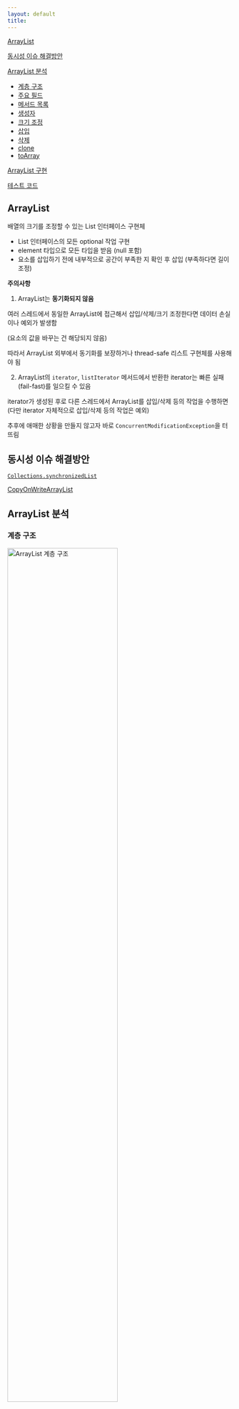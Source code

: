 ```yaml
---
layout: default
title:
---
```


[ArrayList](#arraylist)

[동시성 이슈 해결방안](#동시성-이슈-해결방안)

[ArrayList 분석](#arraylist-분석)
- [계층 구조](#계층-구조)
- [주요 필드](#주요-필드)
- [메서드 목록](#메서드-목록)
- [생성자](#생성자)
- [크기 조정](#grow-동적-배열-크기-조정)
- [삽입](#삽입)
- [삭제](#삭제)
- [clone](#clone)
- [toArray](#toarray)

[ArrayList 구현](#arraylist-구현)

[테스트 코드](#테스트-코드)

## ArrayList

배열의 크기를 조정할 수 있는 List 인터페이스 구현체
- List 인터페이스의 모든 optional 작업 구현
- element 타입으로 모든 타입을 받음 (null 포함)
- 요소를 삽입하기 전에 내부적으로 공간이 부족한 지 확인 후 삽입 (부족하다면 길이 조정)

**주의사항**

1. ArrayList는 **동기화되지 않음**

여러 스레드에서 동일한 ArrayList에 접근해서 삽입/삭제/크기 조정한다면 데이터 손실이나 예외가 발생함

(요소의 값을 바꾸는 건 해당되지 않음)

따라서 ArrayList 외부에서 동기화를 보장하거나 thread-safe 리스트 구현체를 사용해야 됨

2. ArrayList의 `iterator`, `listIterator` 메서드에서 반환한 iterator는 빠른 실패(fail-fast)를 일으킬 수 있음

iterator가 생성된 후로 다른 스레드에서 ArrayList를 삽입/삭제 등의 작업을 수행하면 (다만 iterator 자체적으로 삽입/삭제 등의 작업은 예외)

추후에 애매한 상황을 만들지 않고자 바로 `ConcurrentModificationException`을 터뜨림

## 동시성 이슈 해결방안

[`Collections.synchronizedList`](./SynchronizedList.md)

[CopyOnWriteArrayList](./CopyOnWriteArrayList.md)

## ArrayList 분석

### 계층 구조

<img src="./images/arraylist hierarchy.png" alt="ArrayList 계층 구조" style="width: 70%; height: 70%"/>

### 주요 필드

```java
// 기본 용량
private static final int DEFAULT_CAPACITY = 10;

// ArrayList 요소가 저장되는 필드
Object[] elementData;

// 현재 저장된 요소의 개수
private int size;
```

### 메서드 목록

- add, addAll, addFist, addLast
- remove, removeAll, removeFirst, removeLast, removeIf
- retainAll, replaceAll
- set, get, getFist, getLast, subList, indexOf
- grow, trimToSize, ensureCapacity
- clone, toArray, clear

### 생성자

기본 생성자, capacity를 받는 생성자는 간단해서 제외

Collection 타입을 매개변수로 받는 생성자(Collection -> ArrayList)

```java
public ArrayList(Collection<? extends E> c) {
        Object[] a = c.toArray();
        if ((size = a.length) != 0) {
            if (c.getClass() == ArrayList.class) {
                elementData = a;
            } else {
                elementData = Arrays.copyOf(a, size, Object[].class);
            }
        } else {
            // replace with empty array.
            elementData = EMPTY_ELEMENTDATA;
        }
    }
```

위의 코드에서 주의깊게 볼 부분

1. `c.getClass() == ArrayList.class`

   `c.getClass().isAssignableFrom(ArrayList.class)` 대신 직접 비교를 하는 코드를 사용 

    isAssignableFrom()은 상속 관계를 검사하는데 사용함

    상대적으로 느린 메서드를 사용하지 않고 정확한 타입을 비교하기 위해 `==` 연산자 사용

2. `elementData = Arrays.copyOf(a, size, Object[].class)`

   위에서 `Object[] a = c.toArray()`로 매개변수로 받은 Collection 구현체를 배열로 변환한 후

   해당 배열을 복사한 새로운 Object[] 배열을 ArrayList의 필드에 할당함

   Collection 구현체의 배열을 그대로 사용할 경우 외부에서 수정될 위험이 있으므로 데이터 무결성을 보장하기 위함임

### grow (동적 배열 크기 조정)

자동으로 ArrayList가 가진 배열의 크기를 스스로 조정하는 메서드

ArrayList의 가장 핵심이지 않나 싶음

```java
private Object[] grow(int minCapacity) {
        int oldCapacity = elementData.length;
        if (oldCapacity > 0 || elementData != DEFAULTCAPACITY_EMPTY_ELEMENTDATA) {
            int newCapacity = ArraysSupport.newLength(oldCapacity,
                    minCapacity - oldCapacity, /* minimum growth */
                    oldCapacity >> 1           /* preferred growth */);
            return elementData = Arrays.copyOf(elementData, newCapacity);
        } else {
            return elementData = new Object[Math.max(DEFAULT_CAPACITY, minCapacity)];
        }
    }
```

현재 배열의 크기를 oldCapacity에 할당 후, 분기 처리

- 요소를 가지고 있는 경우(oldCapacity > 0)
  - ArraysSupport.newLength()를 통해 새로운 배열의 크기를 정하고, Arrays.copyOf()를 통해 기존의 배열보다 길이가 길어진 값이 복사된 새 배열을 할당함
- 없는 경우
  - grow() 매개변수로 받은 값과 DEFAULT_CAPACITY 중 큰 값을 크기로 갖는 새 배열 할당

ArraysSupport는 jdk.internal.util 패키지에 속한 클래스로 jdk 내부적으로만 사용할 수 있는 클래스임

```java
// package jdk.internal.util;
// ArraysSupport.newLength()

public static final int SOFT_MAX_ARRAY_LENGTH = Integer.MAX_VALUE - 8;

public static int newLength(int oldLength, int minGrowth, int prefGrowth) {
        int prefLength = oldLength + Math.max(minGrowth, prefGrowth); // might overflow
        if (0 < prefLength && prefLength <= SOFT_MAX_ARRAY_LENGTH) {
            return prefLength;
        } else {
            // put code cold in a separate method
            return hugeLength(oldLength, minGrowth);
        }
    }

private static int hugeLength(int oldLength, int minGrowth) {
    int minLength = oldLength + minGrowth;
    if (minLength < 0) { // overflow
        throw new OutOfMemoryError(
                "Required array length " + oldLength + " + " + minGrowth + " is too large");
    } else if (minLength <= SOFT_MAX_ARRAY_LENGTH) {
        return SOFT_MAX_ARRAY_LENGTH;
    } else {
        return minLength;
    }
}

// oldLength: 현재 배열의 크기
// minGrowth: 최소 증가량
// prefGrowth: 선호 증가량
```

- 최소 증가 길이와 선호 증가 길이 중 큰 값과 현재 배열의 크기를 더한 값이 기준에 적합하다면 이 값을 리턴함
- 그렇지 않은 경우 hugeLength()를 통해 현재 배열 크기와 최소 증가 길이를 더한 값이 `SOFT_MAX_ARRAY_LENGTH`보다 작거나 동일하다면 `SOFT_MAX_ARRAY_LENGTH`(Integer.MAX_VALUE - 8)의 값을 리턴함

```java
private Object[] grow() {
        return grow(size + 1);
}
```

add()에서 grow()를 호출하는데, grow()는 다시 grow(size + 1)을 호출함

즉, grow(int minCapacity)의 매개변수 값은 현재 배열이 가진 요소의 개수에 1을 더한 값임

따라서 newLength()에 전달되는 minGrowth의 값은 (전체 요소 개수 + 1) - 배열의 길이(메모리에 할당된 공간의 크기)가 되고

prefGrowth의 경우 `oldCapacity >> 1` 비트 연산자를 사용해서 오른쪽으로 1비트씩 이동(shift)하고 있는데 이건 2로 나눈 값과 동일한 값으로, 배열의 절반 길이의 값임

```java
private void add(E e, Object[] elementData, int s) {
    if (s == elementData.length)
        elementData = grow();
    elementData[s] = e;
    size = s + 1;
}
```

add 메서드에서 값을 넣기 전에 전체 요소의 개수가 배열의 길이와 동일한 경우 grow()를 호출하는데,

grow()에서 size+1을 값으로 전달하기에 newLength에 전달되는 minGrowth의 값은 항상 1이 되므로, 배열 길이의 절반 값을 가진 prefGrowth가 항상 큰 걸 알 수 있음

고로 **ArrayList는 내부적으로 배열 길이를 늘릴 때, 자신의 배열 길이의 절반을 늘린다는 것**을 알 수 있음

### 삽입

삽입 메서드: `add`, `addAll`, `addFirst`, `addLast`

**요소만 전달해서 삽입하는 경우**

```java
public boolean add(E e) {
    modCount++;
    add(e, elementData, size);
    return true;
}

private void add(E e, Object[] elementData, int s) {
    if (s == elementData.length)
        elementData = grow();
    elementData[s] = e;
    size = s + 1;
}
```

요소만 전달받는 경우 내부적으로 add()를 호출하고 있음

`add(E e, Object[] elementData, int s)`는 `add(E e)`에서만 사용하는 걸로 봐서 재사용성을 염두에 둔 게 아닌 것 같은데

굳이 내부적으로 add 메서드를 한 번 더 호출하는 이유가 뭘까?

JIT 컴파일러는 **메서드 인라이닝**이라는 성능 최적화 기법을 제공함

런타임에 자주 호출되는 메서드를 분석해서 메서드의 크기와 호출 빈도를 기반으로 인라이닝을 결정하는데, 

메서드 인라이닝이 적용되면 메서드 호출 지점에 메서드의 실제 코드로 대체함

만약 다음과 같이 1백만 번의 add 메서드를 호출하는 코드가 있다고 가정해보면

```java
for (int i; i<1_000_000; i++) {
    add(i);
}
```

for문의 add(E e)를 호출이 다음과 같이 변경됨

```java
for (int i = 1; i <= 1_000_000; i++) {
    modCount++;
    add(i, elementData, size);
}
```

그리고 `add(e, elementData, size)`는 다시 메서드 인라이닝이 적용됨

```java
for (int i; i<1_000_000; i++) {
    modCount++;
    if (s == elementData.length) {
    elementData = grow();
    }
    elementData[s] = i;
    size = s + 1;
}
```

메서드 인라이닝이 적용되려면 메서드의 크기를 줄여야되기 때문에 `add(E e)`와 `add(E e, Object[] elementData, int s)`를 분리해놓음

(C1 컴파일 루프 문에서 바이트코드 사이즈가 35(-XX:MaxInlineSize 기본 값) 이하인 경우)

이러한 메서드를 **헬퍼 메서드**라고 함

**인덱스를 지정해서 삽입하는 경우**

```java
public void add(int index, E element) {
        rangeCheckForAdd(index);
        modCount++;
        final int s;
        Object[] elementData;
        if ((s = size) == (elementData = this.elementData).length)
            elementData = grow();
        System.arraycopy(elementData, index,
                         elementData, index + 1,
                         s - index);
        elementData[index] = element;
        size = s + 1;
    }
```

index 범위 확인 후 modCount 변경

현재 배열 길이와 size가 동일한 경우 grow()를 호출하고

인덱스부터 (size - index) 길이만큼 한 칸씩 뒤로 이동시킨 후 삽입

**컬렉션을 전달해서 삽입하는 경우**

```java
    public boolean addAll(Collection<? extends E> c) {
        Object[] a = c.toArray();
        modCount++;
        int numNew = a.length;
        if (numNew == 0)
            return false;
        Object[] elementData;
        final int s;
        if (numNew > (elementData = this.elementData).length - (s = size))
            elementData = grow(s + numNew);
        System.arraycopy(a, 0, elementData, s, numNew);
        size = s + numNew;
        return true;
    }
```

매개변수로 받은 컬렉션 구현체를 배열로 변환한 후 길이가 0이라면 리턴

아니라면 현재 삽입 가용한 길이보다 컬렉션 배열의 길이가 더 큰지 확인하고, 길다면 grow() (minCapacity: 현재 배열의 크기와 컬렉션 길이를 합한 값) 호출

이후 컬렉션 배열을 size 인덱스부터 삽입

**맨 처음과 맨 마지막에 삽입하는 경우**

```java
public void addFirst(E element) {
    add(0, element);
}

public void addLast(E element) {
    add(element);
}    
```

addFirst의 경우 인덱스 0을 지정해서 요소를 삽입(나머지 모든 요소는 한 칸씩 이동)하고

addLast의 경우 `add(E e)`를 호출해서 size 인덱스에 요소를 삽입함

### 삭제

삭제 메서드: remove, removeAll, removeFirst, removeLast, removeIf, clear

**remove**

```java
public E remove(int index) {
    Objects.checkIndex(index, size);
    final Object[] es = elementData;

    @SuppressWarnings("unchecked") E oldValue = (E) es[index];
    fastRemove(es, index);

    return oldValue;
}

public boolean remove(Object o) {
    final Object[] es = elementData;
    final int size = this.size;
    int i = 0;
    found: {
        if (o == null) {
            for (; i < size; i++)
                if (es[i] == null)
                    break found;
        } else {
            for (; i < size; i++)
                if (o.equals(es[i]))
                    break found;
        }
        return false;
    }
    fastRemove(es, i);
    return true;
}
```

특정 인덱스에 위치한 요소 또는 배열에 있는 특정 요소를 직접 지정해서 삭제할 때 remove를 사용함

인덱스를 전달하는 경우엔 인덱스의 범위가 적절한지 검증한 뒤 `fastRemove` 메서드를 호출해서 삭제 처리를 하고

오브젝트를 전달하는 경우엔 루프를 돌아 배열 안에 해당하는 값이 있는지 찾음 `O(n)`

있는 경우엔 인덱스 전달과 마찬가지로 `fastRemove` 메서드를 호출하고, 없는 경우엔 false를 리턴해서 삭제 실패를 나타냄

```java
private void fastRemove(Object[] es, int i) {
        modCount++;
        final int newSize;
        if ((newSize = size - 1) > i)
            System.arraycopy(es, i + 1, es, i, newSize - i);
        es[size = newSize] = null;
    }
```

실제로 배열의 특정 요소를 삭제하는 로직을 가진 헬퍼 메서드

객체 배열과 삭제할 인덱스를 매개변수로 받음

(size - 1)의 값이 삭제할 인덱스 값보다 큰 경우(남은 요소들의 위치를 옮겨야 되는 경우)엔

삭제할 인덱스의 다음 위치의 요소들을 한 칸씩 땡긴 후 맨 마지막에 남은 한 자리를 null 처리함

즉, 삭제할 인덱스의 값은 다음 요소에 의해 덮어씌워지고 이렇게 한 칸씩 자리를 옮기면 남은 한 자리가 발생할테니 이 부분의 값을 비워줌

**removeAll**

```java
public boolean removeAll(Collection<?> c) {
    return batchRemove(c, false, 0, size);
}
```

removeAll 메서드는 매개변수로 받은 컬렉션의 요소 중 배열에 포함된 요소를 삭제함

**retainAll**

```java
public boolean retainAll(Collection<?> c) {
        return batchRemove(c, true, 0, size);
    }
```

retainAll 메서드는 removeAll과 반대로, 매개변수로 받은 컬렉션의 요소 중 배열에 포함된 요소를 제외한 나머지 요소들을 삭제함

두 메서드 모두 batchRemove 헬퍼 메서드를 호출함

```java
boolean batchRemove(Collection<?> c, boolean complement,
                        final int from, final int end) {
    ...
}
```

batchRemove는 컬렉션 c와 complement 플래그를 사용해서 주어진 범위(from, end)의 요소들을 삭제하거나 유지하는 역할을 하는 메서드임

매개변수 `complement`는 batchRemove 메서드의 동작을 제어하는 역할을 가짐

removeAll()의 경우 complement의 값을 false로 지정하여 컬렉션에 포함된 요소들을 제거함

retainAll()의 경우 complement의 값을 true로 지정하여 컬렉션에 포함된 요소들을 유지함

메서드의 로직을 부분적으로 나눠서 살펴보자

```java
boolean batchRemove(Collection<?> c, boolean complement,
                    final int from, final int end) {
    Objects.requireNonNull(c);
    final Object[] es = elementData;
    int r;
    // Optimize for initial run of survivors
    for (r = from; ; r++) {
        if (r == end)
            return false;
        if (c.contains(es[r]) != complement)
            break;
    }
    
    ...
}
```

지역변수 `r`(read index)은 현재 위치를 가리킨는데, 배열 `elementData`의 요소들을 순회하면서 조건에 맞는 요소를 찾음

첫 루프문은 초기 서바이벌 런 최적화라고 주석 처리되어있는데, complement의 조건에 만족하는 첫 번째 요소를 찾는 과정임

removeAll의 경우 컬렉션에 포함된 elementData(ArrayList의 배열)의 첫 번째 요소를 찾고 (`c.contains(es[r]) != complement`는 `c.contains(es[r]) == true`와 동일)

retainAll의 경우 컬렉션에 포함되지 않은 elementData의 첫 번째 요소를 찾음 (`c.contains(es[r]) != complement`는 `c.contains(es[r]) == false`와 동일)

```java
boolean batchRemove(Collection<?> c, boolean complement,
                    final int from, final int end) {

    ...
    
    int w = r++;
    try {
        for (Object e; r < end; r++)
            if (c.contains(e = es[r]) == complement)
                es[w++] = e;
    } catch (Throwable ex) {
        // Preserve behavioral compatibility with AbstractCollection,
        // even if c.contains() throws.
        System.arraycopy(es, r, es, w, end - r);
        w += end - r;
        throw ex;
    } finally {
        modCount += end - w;
        shiftTailOverGap(es, w, end);
    }
    return true;
}
```

그렇게 조건에 맞는 첫 번째 요소를 찾으면 그 다음은 조건에 충족하는 요소들만 새로운 위치의 인덱스에 값을 복사하는 과정을 거침

지역변수 `w`(write index)는 새로운 배열의 위치를 나타내는 인덱스임

r(첫 번째 요소를 찾은 다음 인덱스 위치)부터 end까지 루프를 돌면서 조건에 맞는 요소들을 w 위치로 복사함

removeAll의 complement 값은 false이므로, `c.contains(e = es[r])`의 값이 false인 경우(컬렉션에 값이 포함되지 않는 경우)

retainAll의 complement 값은 true이므로, `c.contains(e = es[r])`의 값이 true인 경우(컬렉션에 값이 포함된 경우)에 w 위치로 복사함

예외가 발생하면 현재 위치인 r에서 end까지의 요소들을 w에 복사하고 다시 예외를 던짐

최종적으로 `shiftTailOverGap(es, w, end)`를 호출하여 배열의 나머지 부분을 정리함

```java
private void shiftTailOverGap(Object[] es, int lo, int hi) {
    System.arraycopy(es, hi, es, lo, size - hi);
    for (int to = size, i = (size -= hi - lo); i < to; i++)
        es[i] = null;
}
```

shiftTailOverGap은 배열에서 제거된 요소들로 인해 생긴 갭을 메우기 위해 나머지 요소들을 앞으로 이동시키고, 끝부분을 null로 채움

**removeFirst, removeLast**

```java

public E removeFirst() {
    if (size == 0) {
        throw new NoSuchElementException();
    } else {
        Object[] es = elementData;
        @SuppressWarnings("unchecked") E oldValue = (E) es[0];
        fastRemove(es, 0);
        return oldValue;
    }
}

public E removeLast() {
    int last = size - 1;
    if (last < 0) {
        throw new NoSuchElementException();
    } else {
        Object[] es = elementData;
        @SuppressWarnings("unchecked") E oldValue = (E) es[last];
        fastRemove(es, last);
        return oldValue;
    }
}
```

각각 검증 로직을 거친 뒤 fastRemove() 호출

**clear**

```java
public void clear() {
        modCount++;
        final Object[] es = elementData;
        for (int to = size, i = size = 0; i < to; i++)
            es[i] = null;
    }
```

요소를 순회하면서 null 처리

### clone

```java
public Object clone() {
    try {
        ArrayList<?> v = (ArrayList<?>) super.clone();
        v.elementData = Arrays.copyOf(elementData, size);
        v.modCount = 0;
        return v;
    } catch (CloneNotSupportedException e) {
        // this shouldn't happen, since we are Cloneable
        throw new InternalError(e);
    }
}
```

`super.clone()`
- 자기 자신 복사(shallow-copy)
- ArrayList는 `Cloneable`을 명시하고, Object.clone()을 오버라이딩하고 있음

`Arrays.copyOf()`
- 요소 복사
- Arrays.copyOf()는 내부적으로 System.arraycopy()를 호출함

### toArray

**매개변수가 없는 경우**

```java
public Object[] toArray() {
    return Arrays.copyOf(elementData, size);
}
```

자기 자신의 요소들을 복사하여 반환

**T[] 타입의 배열 매개변수가 있는 경우**

```java
public <T> T[] toArray(T[] a) {
    if (a.length < size)
        // Make a new array of a's runtime type, but my contents:
        return (T[]) Arrays.copyOf(elementData, size, a.getClass());
    System.arraycopy(elementData, 0, a, 0, size);
    if (a.length > size)
        a[size] = null;
    return a;
}
```

매개변수의 길이에 따른 분기 처리
- 매개변수 배열의 길이가 ArrayList의 배열에 담긴 요소 개수보다 작은 경우
  - 새로운 a 타입의 배열을 만들고 자기 자신의 요소들을 복사 후 반환
- 아닌 경우
  - 매개변수로 받은 배열에 자기 자신의 요소들을 복사 후 반환
  - 만약 매개변수 배열의 길이가 ArrayList의 size보다 큰 경우 맨 마지막 index에 null 처리

### Iterator

add나 remove처럼 리스트의 크기(size)를 변경시키는 구조적 수정(structural modification) 메서드의 경우

iterator의 fail-fast를 제공하기 위해 modCount를 사용함

## [ArrayList 구현](../../src/main/java/com/hansanhha/jcf/MyArrayList.java)

## [테스트 코드](../../src/test/java/com/hansanhha/jcf/MyArrayListTest.java)